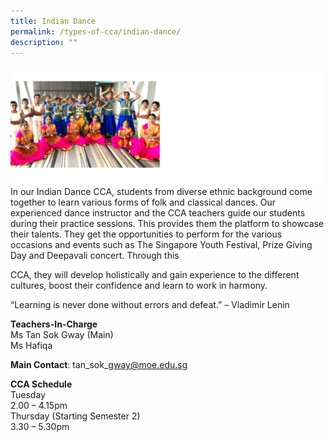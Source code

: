 ```yaml
---
title: Indian Dance
permalink: /types-of-cca/indian-dance/
description: ""
---
```

![](/images/CCAs/cca-%20indian%20dance%202023.png)
In our Indian Dance CCA, students from diverse ethnic background come together to learn various forms of folk and classical dances. Our experienced dance instructor and the CCA teachers guide our students during their practice sessions. This provides them the platform to showcase their talents. They get the opportunities to perform for the various occasions and events such as The Singapore Youth Festival, Prize Giving Day and Deepavali concert. Through this

CCA, they will develop holistically and gain experience to the different cultures, boost their confidence and learn to work in harmony.

“Learning is never done without errors and defeat.” – Vladimir Lenin

**Teachers-In-Charge**
<br>Ms Tan Sok Gway (Main)
<br>Ms Hafiqa

**Main Contact**: tan\_sok\_gway@moe.edu.sg

**CCA Schedule**
<br>Tuesday
<br>2.00 – 4.15pm
<br>Thursday (Starting Semester 2)
<br>3.30 – 5.30pm